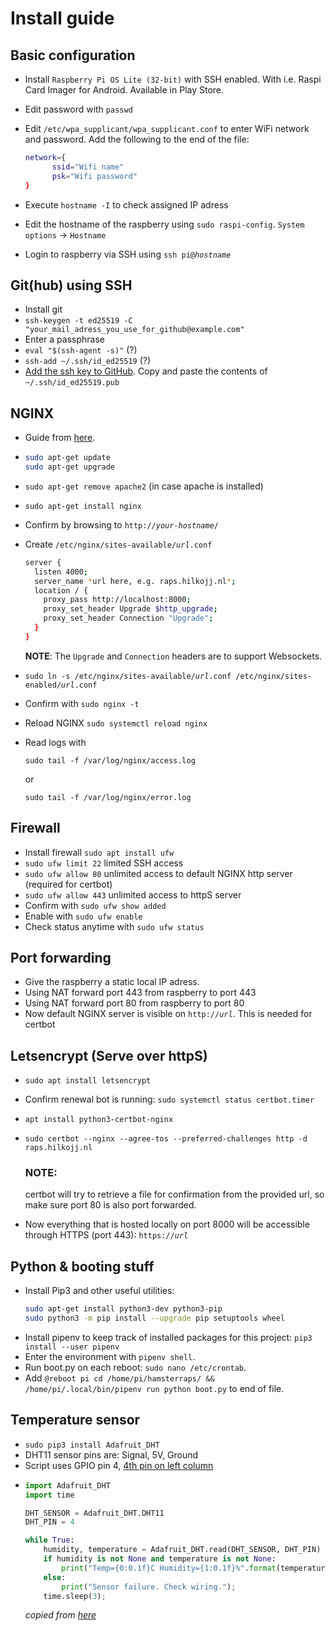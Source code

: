 
# Install guide

## Basic configuration

- Install `Raspberry Pi OS Lite (32-bit)` with SSH enabled.
  With i.e. Raspi Card Imager for Android. Available in Play Store.

- Edit password with `passwd`

- Edit `/etc/wpa_supplicant/wpa_supplicant.conf` to enter WiFi network and password.
  Add the following to the end of the file:
  ```bash
  network={
        ssid="Wifi name"
        psk="Wifi password"
  }
  ```

- Execute `hostname -I` to check assigned IP adress

- Edit the hostname of the raspberry using `sudo raspi-config`. 
  `System options` -> `Hostname`

- Login to raspberry via SSH using `ssh pi@`*`hostname`*

## Git(hub) using SSH
- Install git
- `ssh-keygen -t ed25519 -C "your_mail_adress_you_use_for_github@example.com"`
- Enter a passphrase
- `eval "$(ssh-agent -s)"`  (?)
- `ssh-add ~/.ssh/id_ed25519` (?)
- [Add the ssh key to GitHub](https://docs.github.com/en/github/authenticating-to-github/connecting-to-github-with-ssh/adding-a-new-ssh-key-to-your-github-account). Copy and paste the contents of `~/.ssh/id_ed25519.pub`

## NGINX
- Guide from [here](https://engineerworkshop.com/blog/setup-an-nginx-reverse-proxy-on-a-raspberry-pi-or-any-other-debian-os/).
- ```bash
  sudo apt-get update
  sudo apt-get upgrade
  ```
- `sudo apt-get remove apache2` (in case apache is installed)
- `sudo apt-get install nginx`
- Confirm by browsing to `http://`*`your-hostname`*`/`
- Create `/etc/nginx/sites-available/`*`url`*`.conf`
  ```bash
  server {
    listen 4000;
    server_name *url here, e.g. raps.hilkojj.nl*;
    location / {
      proxy_pass http://localhost:8000;
      proxy_set_header Upgrade $http_upgrade;
      proxy_set_header Connection "Upgrade";
    }
  }
  ```
  **NOTE**: The `Upgrade` and `Connection` headers are to support Websockets.

- `sudo ln -s /etc/nginx/sites-available/`*`url`*`.conf /etc/nginx/sites-enabled/`*`url`*`.conf`
- Confirm with `sudo nginx -t`
- Reload NGINX `sudo systemctl reload nginx`
- Read logs with
  ```
  sudo tail -f /var/log/nginx/access.log
  ```
  or
  ```
  sudo tail -f /var/log/nginx/error.log
  ```


## Firewall
- Install firewall `sudo apt install ufw`
- `sudo ufw limit 22` limited SSH access
- `sudo ufw allow 80` unlimited access to default NGINX http server (required for certbot)
- `sudo ufw allow 443` unlimited access to httpS server
- Confirm with `sudo ufw show added`
- Enable with `sudo ufw enable`
- Check status anytime with `sudo ufw status`

## Port forwarding
- Give the raspberry a static local IP adress.
- Using NAT forward port 443 from raspberry to port 443
- Using NAT forward port 80 from raspberry to port 80
- Now default NGINX server is visible on `http://`*`url`*. This is needed for certbot

## Letsencrypt (Serve over httpS)
- `sudo apt install letsencrypt`
- Confirm renewal bot is running: `sudo systemctl status certbot.timer`
- `apt install python3-certbot-nginx`
- `sudo certbot --nginx --agree-tos --preferred-challenges http -d raps.hilkojj.nl`
  
  ### NOTE:
  certbot will try to retrieve a file for confirmation from the provided url, so make sure port 80 is also port forwarded.

- Now everything that is hosted locally on port 8000 will be accessible through HTTPS (port 443): `https://`*`url`*


## Python & booting stuff

- Install Pip3 and other useful utilities:
  ```bash
  sudo apt-get install python3-dev python3-pip
  sudo python3 -m pip install --upgrade pip setuptools wheel
  ```
- Install pipenv to keep track of installed packages for this project:
  `pip3 install --user pipenv`
- Enter the environment with `pipenv shell`.
- Run boot.py on each reboot: `sudo nano /etc/crontab`.
- Add `@reboot pi cd /home/pi/hamsterraps/ && /home/pi/.local/bin/pipenv run python boot.py` to end of file.


## Temperature sensor
- `sudo pip3 install Adafruit_DHT`
- DHT11 sensor pins are: Signal, 5V, Ground
- Script uses GPIO pin 4, [4th pin on left column](https://www.etechnophiles.com/wp-content/uploads/2020/12/Raspberry-Pi-3-B-Pinout-in-detail.jpg)
- ```python
  import Adafruit_DHT
  import time
  
  DHT_SENSOR = Adafruit_DHT.DHT11
  DHT_PIN = 4
  
  while True:
      humidity, temperature = Adafruit_DHT.read(DHT_SENSOR, DHT_PIN)
      if humidity is not None and temperature is not None:
          print("Temp={0:0.1f}C Humidity={1:0.1f}%".format(temperature, humidity))
      else:
          print("Sensor failure. Check wiring.");
      time.sleep(3);
  ```
  *copied from [here](https://www.thegeekpub.com/236867/using-the-dht11-temperature-sensor-with-the-raspberry-pi/)*